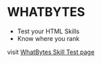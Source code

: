 # WHATBYTES

- Test your HTML Skills
- Know where you rank

visit [WhatBytes Skill Test page](https://whatbytes-frontend-xi.vercel.app/)
